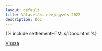 ```yaml
---
layout: default
title: Választási névjegyzék 2022
description: Dóc
---
```


{% include settlementHTMLs/Dooc.html %}

[Vissza](./)